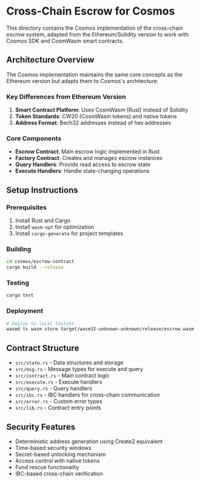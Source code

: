 # Cross-Chain Escrow for Cosmos

This directory contains the Cosmos implementation of the cross-chain escrow system, adapted from the Ethereum/Solidity version to work with Cosmos SDK and CosmWasm smart contracts.

## Architecture Overview

The Cosmos implementation maintains the same core concepts as the Ethereum version but adapts them to Cosmos's architecture:

### Key Differences from Ethereum Version

1. **Smart Contract Platform**: Uses CosmWasm (Rust) instead of Solidity
2. **Token Standards**: CW20 (CosmWasm tokens) and native tokens
3. **Address Format**: Bech32 addresses instead of hex addresses

### Core Components

- **Escrow Contract**: Main escrow logic implemented in Rust
- **Factory Contract**: Creates and manages escrow instances
- **Query Handlers**: Provide read access to escrow state
- **Execute Handlers**: Handle state-changing operations

## Setup Instructions

### Prerequisites

1. Install Rust and Cargo
2. Install `wasm-opt` for optimization
3. Install `cargo-generate` for project templates

### Building

```bash
cd cosmos/escrow-contract
cargo build --release
```

### Testing

```bash
cargo test
```

### Deployment

```bash
# Deploy to local testnet
wasmd tx wasm store target/wasm32-unknown-unknown/release/escrow.wasm --from wallet --gas auto --gas-adjustment 1.3 -y
```

## Contract Structure

- `src/state.rs` - Data structures and storage
- `src/msg.rs` - Message types for execute and query
- `src/contract.rs` - Main contract logic
- `src/execute.rs` - Execute handlers
- `src/query.rs` - Query handlers
- `src/ibc.rs` - IBC handlers for cross-chain communication
- `src/error.rs` - Custom error types
- `src/lib.rs` - Contract entry points

## Security Features

- Deterministic address generation using Create2 equivalent
- Time-based security windows
- Secret-based unlocking mechanism
- Access control with native tokens
- Fund rescue functionality
- IBC-based cross-chain verification
